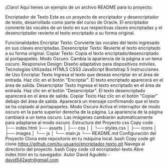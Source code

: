 
¡Claro! Aquí tienes un ejemplo de un archivo README para tu proyecto:

Encriptador de Texto
Este es un proyecto de encriptador y desencriptador de texto, desarrollado como parte del curso de Oracle. El encriptador convierte las vocales de un texto en sus respectivas claves encriptadas y el desencriptador revierte el texto encriptado a su forma original.

Funcionalidades
Encriptar Texto: Convierte las vocales del texto ingresado en sus claves encriptadas.
Desencriptar Texto: Revierte el texto encriptado a su forma original.
Copiar Texto: Copia el texto encriptado/desencriptado al portapapeles.
Modo Oscuro: Cambia la apariencia de la página a un tema oscuro.
Responsive Design: Diseño adaptativo para dispositivos móviles.
Tecnologías Utilizadas
HTML5
CSS3
JavaScript
Bootstrap 5
Instrucciones de Uso
Encriptar Texto
Ingresa el texto que deseas encriptar en el área de entrada.
Haz clic en el botón "Encriptar".
El texto encriptado aparecerá en el área de salida.
Desencriptar Texto
Ingresa el texto encriptado en el área de entrada.
Haz clic en el botón "Desencriptar".
El texto desencriptado aparecerá en el área de salida.
Copiar Texto
Haz clic en el botón "Copiar" debajo del área de salida.
Aparecerá un mensaje confirmando que el texto se ha copiado al portapapeles.
Modo Oscuro
Activa el interruptor de modo oscuro en la parte superior derecha de la página.
La apariencia de la página cambiará a un tema oscuro.
Las imágenes cambiarán automáticamente para adaptarse al modo oscuro.
Estructura del Proyecto
css
Copy code
.
├── index.html
├── assets
│   ├── css
│   │   └── styles.css
│   ├── icons
│   ├── images
│   └── js
│       └── main.js
└── README.md
Configuración del Proyecto
Clona este repositorio en tu máquina local.
bash
Copy code
git clone https://github.com/tu-usuario/encriptador-texto.git
Navega al directorio del proyecto.
bash
Copy code
cd encriptador-texto
Abre index.html en tu navegador.
Autor
David Agudelo - david542agtr@gmail.com
